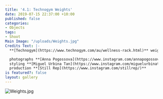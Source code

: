 ```yaml
---
title: '4.1: Technogym Weights'
date: 2019-07-15 22:37:00 +10:00
published: false
categories:
- Objects
tags:
- Shoot
Main Image: "/uploads/Weights.jpg"
Credits Text: |-
  **[Technogym](https://www.technogym.com/au/wellness-rack.html)** weights

  photographs **[Anna Pogossova](https://www.instagram.com/annapogossova/)** at **[B&A](https://www.instagram.com/barepsau/)**
  styling **[Miguel Urbina Tan](https://www.instagram.com/miguelurbinatan/)**
  production **[Still Rep](https://www.instagram.com/stillrep/)**
is featured?: false
layout: gallery
---
```


![Weights.jpg](/uploads/Weights.jpg)
